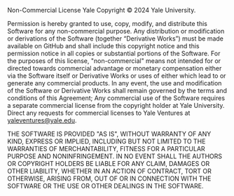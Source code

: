 Non-Commercial License Yale Copyright © 2024 Yale University.

Permission is hereby granted to use, copy, modify, and distribute this Software for any non-commercial purpose. Any distribution or modification or derivations of the Software (together “Derivative Works”) must be made available on GitHub and shall include this copyright notice and this permission notice in all copies or substantial portions of the Software. For the purposes of this license, "non-commercial" means not intended for or directed towards commercial advantage or monetary compensation either via the Software itself or Derivative Works or uses of either which lead to or generate any commercial products. In any event, the use and modification of the Software or Derivative Works shall remain governed by the terms and conditions of this Agreement; Any commercial use of the Software requires a separate commercial license from the copyright holder at Yale University. Direct any requests for commercial licenses to Yale Ventures at yaleventures@yale.edu.

THE SOFTWARE IS PROVIDED "AS IS", WITHOUT WARRANTY OF ANY KIND, EXPRESS OR IMPLIED, INCLUDING BUT NOT LIMITED TO THE WARRANTIES OF MERCHANTABILITY, FITNESS FOR A PARTICULAR PURPOSE AND NONINFRINGEMENT. IN NO EVENT SHALL THE AUTHORS OR COPYRIGHT HOLDERS BE LIABLE FOR ANY CLAIM, DAMAGES OR OTHER LIABILITY, WHETHER IN AN ACTION OF CONTRACT, TORT OR OTHERWISE, ARISING FROM, OUT OF OR IN CONNECTION WITH THE SOFTWARE OR THE USE OR OTHER DEALINGS IN THE SOFTWARE.

